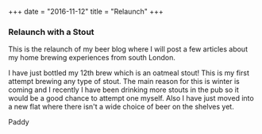 +++
date = "2016-11-12"
title = "Relaunch"
+++

### Relaunch with a Stout

This is the relaunch of my beer blog where I will post a few articles about my home brewing experiences from south London.

I have just bottled my 12th brew which is an oatmeal stout! This is my first attempt brewing any type of stout. The main reason for this is winter is coming and I recently I have been drinking more stouts in the pub so it would be a good chance to attempt one myself. Also I have just moved into a new flat where there isn't a wide choice of beer on the shelves yet. 

Paddy



